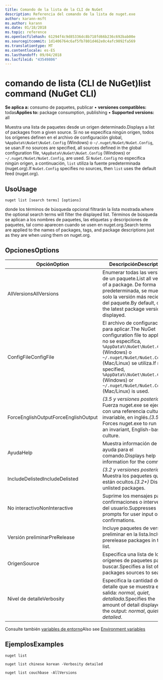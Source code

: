 ```yaml
---
title: Comando de la lista de la CLI de NuGet
description: Referencia del comando de la lista de nuget.exe
author: karann-msft
ms.author: karann
ms.date: 01/18/2018
ms.topic: reference
ms.openlocfilehash: 61294f4c9d85336dc8b718fd66b236c692bab00e
ms.sourcegitcommit: 1d1406764c6af5fb7801d462e0c4afc9092fa569
ms.translationtype: MT
ms.contentlocale: es-ES
ms.lasthandoff: 09/04/2018
ms.locfileid: "43549806"
---
```

# <a name="list-command-nuget-cli"></a><span data-ttu-id="d00d3-103">comando de lista (CLI de NuGet)</span><span class="sxs-lookup"><span data-stu-id="d00d3-103">list command (NuGet CLI)</span></span>

<span data-ttu-id="d00d3-104">**Se aplica a:** consumo de paquetes, publicar &bullet; **versiones compatibles:** todas</span><span class="sxs-lookup"><span data-stu-id="d00d3-104">**Applies to:** package consumption, publishing &bullet; **Supported versions:** all</span></span>

<span data-ttu-id="d00d3-105">Muestra una lista de paquetes desde un origen determinado.</span><span class="sxs-lookup"><span data-stu-id="d00d3-105">Displays a list of packages from a given source.</span></span> <span data-ttu-id="d00d3-106">Si no se especifica ningún origen, todos los orígenes definen en el archivo de configuración global, `%AppData%\NuGet\NuGet.Config` (Windows) o `~/.nuget/NuGet/NuGet.Config`, se usan.</span><span class="sxs-lookup"><span data-stu-id="d00d3-106">If no sources are specified, all sources defined in the global configuration file, `%AppData%\NuGet\NuGet.Config` (Windows) or `~/.nuget/NuGet/NuGet.Config`, are used.</span></span> <span data-ttu-id="d00d3-107">Si `NuGet.Config` no especifica ningún origen, a continuación, `list` utiliza la fuente predeterminada (nuget.org).</span><span class="sxs-lookup"><span data-stu-id="d00d3-107">If `NuGet.Config` specifies no sources, then `list` uses the default feed (nuget.org).</span></span>

## <a name="usage"></a><span data-ttu-id="d00d3-108">Uso</span><span class="sxs-lookup"><span data-stu-id="d00d3-108">Usage</span></span>

```cli
nuget list [search terms] [options]
```

<span data-ttu-id="d00d3-109">donde los términos de búsqueda opcional filtrarán la lista mostrada.</span><span class="sxs-lookup"><span data-stu-id="d00d3-109">where the optional search terms will filter the displayed list.</span></span> <span data-ttu-id="d00d3-110">Términos de búsqueda se aplican a los nombres de paquetes, las etiquetas y descripciones de paquetes, tal como aparecen cuando se usen en nuget.org.</span><span class="sxs-lookup"><span data-stu-id="d00d3-110">Search terms are applied to the names of packages, tags, and package descriptions just as they are when using them on nuget.org.</span></span>

## <a name="options"></a><span data-ttu-id="d00d3-111">Opciones</span><span class="sxs-lookup"><span data-stu-id="d00d3-111">Options</span></span>

| <span data-ttu-id="d00d3-112">Opción</span><span class="sxs-lookup"><span data-stu-id="d00d3-112">Option</span></span> | <span data-ttu-id="d00d3-113">Descripción</span><span class="sxs-lookup"><span data-stu-id="d00d3-113">Description</span></span> |
| --- | --- |
| <span data-ttu-id="d00d3-114">AllVersions</span><span class="sxs-lookup"><span data-stu-id="d00d3-114">AllVersions</span></span> | <span data-ttu-id="d00d3-115">Enumerar todas las versiones de un paquete.</span><span class="sxs-lookup"><span data-stu-id="d00d3-115">List all versions of a package.</span></span> <span data-ttu-id="d00d3-116">De forma predeterminada, se muestra solo la versión más reciente del paquete.</span><span class="sxs-lookup"><span data-stu-id="d00d3-116">By default, only the latest package version is displayed.</span></span> |
| <span data-ttu-id="d00d3-117">ConfigFile</span><span class="sxs-lookup"><span data-stu-id="d00d3-117">ConfigFile</span></span> | <span data-ttu-id="d00d3-118">El archivo de configuración para aplicar.</span><span class="sxs-lookup"><span data-stu-id="d00d3-118">The NuGet configuration file to apply.</span></span> <span data-ttu-id="d00d3-119">Si no se especifica, `%AppData%\NuGet\NuGet.Config` (Windows) o `~/.nuget/NuGet/NuGet.Config` (Mac/Linux) se utiliza.</span><span class="sxs-lookup"><span data-stu-id="d00d3-119">If not specified, `%AppData%\NuGet\NuGet.Config` (Windows) or `~/.nuget/NuGet/NuGet.Config` (Mac/Linux) is used.</span></span>|
| <span data-ttu-id="d00d3-120">ForceEnglishOutput</span><span class="sxs-lookup"><span data-stu-id="d00d3-120">ForceEnglishOutput</span></span> | <span data-ttu-id="d00d3-121">*(3.5 y versiones posteriores)*  Fuerza nuget.exe se ejecute con una referencia cultural invariable, en inglés.</span><span class="sxs-lookup"><span data-stu-id="d00d3-121">*(3.5+)* Forces nuget.exe to run using an invariant, English-based culture.</span></span> |
| <span data-ttu-id="d00d3-122">Ayuda</span><span class="sxs-lookup"><span data-stu-id="d00d3-122">Help</span></span> | <span data-ttu-id="d00d3-123">Muestra información de ayuda para el comando.</span><span class="sxs-lookup"><span data-stu-id="d00d3-123">Displays help information for the command.</span></span> |
| <span data-ttu-id="d00d3-124">IncludeDelisted</span><span class="sxs-lookup"><span data-stu-id="d00d3-124">IncludeDelisted</span></span> | <span data-ttu-id="d00d3-125">*(3.2 y versiones posteriores)*  Muestra los paquetes que están ocultos.</span><span class="sxs-lookup"><span data-stu-id="d00d3-125">*(3.2+)* Display unlisted packages.</span></span> |
| <span data-ttu-id="d00d3-126">No interactivo</span><span class="sxs-lookup"><span data-stu-id="d00d3-126">NonInteractive</span></span> | <span data-ttu-id="d00d3-127">Suprime los mensajes para confirmaciones o intervención del usuario.</span><span class="sxs-lookup"><span data-stu-id="d00d3-127">Suppresses prompts for user input or confirmations.</span></span> |
| <span data-ttu-id="d00d3-128">Versión preliminar</span><span class="sxs-lookup"><span data-stu-id="d00d3-128">PreRelease</span></span> | <span data-ttu-id="d00d3-129">Incluye paquetes de versión preliminar en la lista.</span><span class="sxs-lookup"><span data-stu-id="d00d3-129">Includes prerelease packages in the list.</span></span> |
| <span data-ttu-id="d00d3-130">Origen</span><span class="sxs-lookup"><span data-stu-id="d00d3-130">Source</span></span> | <span data-ttu-id="d00d3-131">Especifica una lista de los orígenes de paquetes para buscar.</span><span class="sxs-lookup"><span data-stu-id="d00d3-131">Specifies a list of packages sources to search.</span></span> |
| <span data-ttu-id="d00d3-132">Nivel de detalle</span><span class="sxs-lookup"><span data-stu-id="d00d3-132">Verbosity</span></span> | <span data-ttu-id="d00d3-133">Especifica la cantidad de detalle que se muestra en la salida: *normal*, *quiet*, *detallada*.</span><span class="sxs-lookup"><span data-stu-id="d00d3-133">Specifies the amount of detail displayed in the output: *normal*, *quiet*, *detailed*.</span></span> |

<span data-ttu-id="d00d3-134">Consulte también [variables de entorno](cli-ref-environment-variables.md)</span><span class="sxs-lookup"><span data-stu-id="d00d3-134">Also see [Environment variables](cli-ref-environment-variables.md)</span></span>

## <a name="examples"></a><span data-ttu-id="d00d3-135">Ejemplos</span><span class="sxs-lookup"><span data-stu-id="d00d3-135">Examples</span></span>

```cli
nuget list

nuget list chinese korean -Verbosity detailed

nuget list couchbase -AllVersions
```
